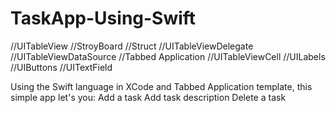 # TaskApp-Using-Swift

//UITableView               //StroyBoard                //Struct
//UITableViewDelegate       //UITableViewDataSource     //Tabbed Application
//UITableViewCell           //UILabels                  //UIButtons 
//UITextField

Using the Swift language in XCode and Tabbed Application template, this simple app let's you:
Add a task
Add task description
Delete a task

